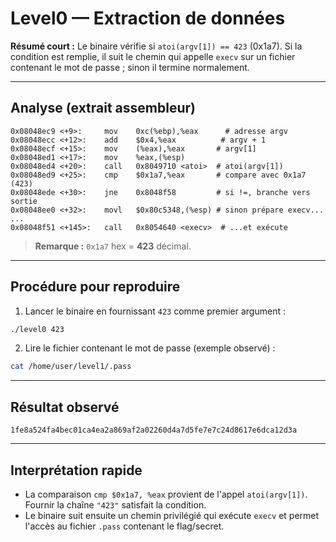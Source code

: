 # Level0 — Extraction de données

**Résumé court :**
Le binaire vérifie si `atoi(argv[1]) == 423` (0x1a7). Si la condition est remplie, il suit le chemin qui appelle `execv` sur un fichier contenant le mot de passe ; sinon il termine normalement.

---

## Analyse (extrait assembleur)

```
0x08048ec9 <+9>:     mov    0xc(%ebp),%eax      # adresse argv
0x08048ecc <+12>:    add    $0x4,%eax          # argv + 1
0x08048ecf <+15>:    mov    (%eax),%eax       # argv[1]
0x08048ed1 <+17>:    mov    %eax,(%esp)
0x08048ed4 <+20>:    call   0x8049710 <atoi>  # atoi(argv[1])
0x08048ed9 <+25>:    cmp    $0x1a7,%eax       # compare avec 0x1a7 (423)
0x08048ede <+30>:    jne    0x8048f58         # si !=, branche vers sortie
0x08048ee0 <+32>:    movl   $0x80c5348,(%esp) # sinon prépare execv...
...
0x08048f51 <+145>:   call   0x8054640 <execv>  # ...et exécute
```

> **Remarque :** `0x1a7` hex = **423** décimal.

---

## Procédure pour reproduire

1. Lancer le binaire en fournissant `423` comme premier argument :

```bash
./level0 423
```

2. Lire le fichier contenant le mot de passe (exemple observé) :

```bash
cat /home/user/level1/.pass
```

---

## Résultat observé

```
1fe8a524fa4bec01ca4ea2a869af2a02260d4a7d5fe7e7c24d8617e6dca12d3a
```

---

## Interprétation rapide

* La comparaison `cmp $0x1a7, %eax` provient de l'appel `atoi(argv[1])`. Fournir la chaîne `"423"` satisfait la condition.
* Le binaire suit ensuite un chemin privilégié qui exécute `execv` et permet l'accès au fichier `.pass` contenant le flag/secret.

